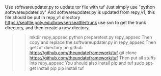 Use softwareupdater.py to update tor file with tuf
Just simply use "python softwareupdater.py"
And softwareupdater.py is updated from repy_v1, this file should be put in repy_v1 directory
https://seattle.poly.edu/browser/seattle/trunk
use svn to get the trunk directory, and then create a new diectory
>>mkdir repy_appsec
>>python preparetest.py repy_appsec
Then copy and replace the softwareupdater.py in repy_appsec
Then get tuf directory on github
https://github.com/theupdateframework/tuf
>>git clone https://github.com/theupdateframework/tuf
Then put all stuffs into repy_appsec
You should also install pip and tuf
>>sudo apt-get install pip
>>pip install tuf